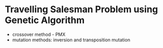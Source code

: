 # Travelling Salesman Problem using Genetic Algorithm
- crossover method - PMX
- mutation methods: inversion and transposition mutation
